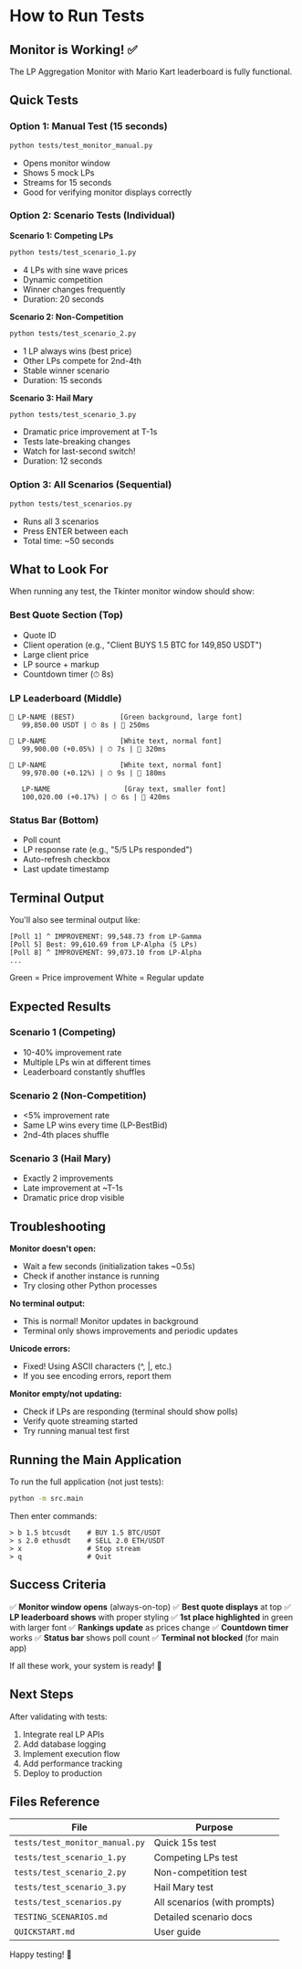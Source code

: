 # How to Run Tests

## Monitor is Working! ✅

The LP Aggregation Monitor with Mario Kart leaderboard is fully functional.

## Quick Tests

### Option 1: Manual Test (15 seconds)
```bash
python tests/test_monitor_manual.py
```
- Opens monitor window
- Shows 5 mock LPs
- Streams for 15 seconds
- Good for verifying monitor displays correctly

### Option 2: Scenario Tests (Individual)

**Scenario 1: Competing LPs**
```bash
python tests/test_scenario_1.py
```
- 4 LPs with sine wave prices
- Dynamic competition
- Winner changes frequently
- Duration: 20 seconds

**Scenario 2: Non-Competition**
```bash
python tests/test_scenario_2.py
```
- 1 LP always wins (best price)
- Other LPs compete for 2nd-4th
- Stable winner scenario
- Duration: 15 seconds

**Scenario 3: Hail Mary**
```bash
python tests/test_scenario_3.py
```
- Dramatic price improvement at T-1s
- Tests late-breaking changes
- Watch for last-second switch!
- Duration: 12 seconds

### Option 3: All Scenarios (Sequential)
```bash
python tests/test_scenarios.py
```
- Runs all 3 scenarios
- Press ENTER between each
- Total time: ~50 seconds

## What to Look For

When running any test, the Tkinter monitor window should show:

### Best Quote Section (Top)
- Quote ID
- Client operation (e.g., "Client BUYS 1.5 BTC for 149,850 USDT")
- Large client price
- LP source + markup
- Countdown timer (⏱ 8s)

### LP Leaderboard (Middle)
```
🥇 LP-NAME (BEST)           [Green background, large font]
   99,850.00 USDT | ⏱ 8s | 📡 250ms

🥈 LP-NAME                  [White text, normal font]
   99,900.00 (+0.05%) | ⏱ 7s | 📡 320ms

🥉 LP-NAME                  [White text, normal font]
   99,970.00 (+0.12%) | ⏱ 9s | 📡 180ms

   LP-NAME                  [Gray text, smaller font]
   100,020.00 (+0.17%) | ⏱ 6s | 📡 420ms
```

### Status Bar (Bottom)
- Poll count
- LP response rate (e.g., "5/5 LPs responded")
- Auto-refresh checkbox
- Last update timestamp

## Terminal Output

You'll also see terminal output like:

```
[Poll 1] ^ IMPROVEMENT: 99,548.73 from LP-Gamma
[Poll 5] Best: 99,610.69 from LP-Alpha (5 LPs)
[Poll 8] ^ IMPROVEMENT: 99,073.10 from LP-Alpha
...
```

Green = Price improvement
White = Regular update

## Expected Results

### Scenario 1 (Competing)
- 10-40% improvement rate
- Multiple LPs win at different times
- Leaderboard constantly shuffles

### Scenario 2 (Non-Competition)
- <5% improvement rate
- Same LP wins every time (LP-BestBid)
- 2nd-4th places shuffle

### Scenario 3 (Hail Mary)
- Exactly 2 improvements
- Late improvement at ~T-1s
- Dramatic price drop visible

## Troubleshooting

**Monitor doesn't open:**
- Wait a few seconds (initialization takes ~0.5s)
- Check if another instance is running
- Try closing other Python processes

**No terminal output:**
- This is normal! Monitor updates in background
- Terminal only shows improvements and periodic updates

**Unicode errors:**
- Fixed! Using ASCII characters (^, |, etc.)
- If you see encoding errors, report them

**Monitor empty/not updating:**
- Check if LPs are responding (terminal should show polls)
- Verify quote streaming started
- Try running manual test first

## Running the Main Application

To run the full application (not just tests):

```bash
python -m src.main
```

Then enter commands:
```
> b 1.5 btcusdt    # BUY 1.5 BTC/USDT
> s 2.0 ethusdt    # SELL 2.0 ETH/USDT
> x                # Stop stream
> q                # Quit
```

## Success Criteria

✅ **Monitor window opens** (always-on-top)
✅ **Best quote displays** at top
✅ **LP leaderboard shows** with proper styling
✅ **1st place highlighted** in green with larger font
✅ **Rankings update** as prices change
✅ **Countdown timer** works
✅ **Status bar** shows poll count
✅ **Terminal not blocked** (for main app)

If all these work, your system is ready! 🎉

## Next Steps

After validating with tests:
1. Integrate real LP APIs
2. Add database logging
3. Implement execution flow
4. Add performance tracking
5. Deploy to production

## Files Reference

| File | Purpose |
|------|---------|
| `tests/test_monitor_manual.py` | Quick 15s test |
| `tests/test_scenario_1.py` | Competing LPs test |
| `tests/test_scenario_2.py` | Non-competition test |
| `tests/test_scenario_3.py` | Hail Mary test |
| `tests/test_scenarios.py` | All scenarios (with prompts) |
| `TESTING_SCENARIOS.md` | Detailed scenario docs |
| `QUICKSTART.md` | User guide |

Happy testing! 🚀
